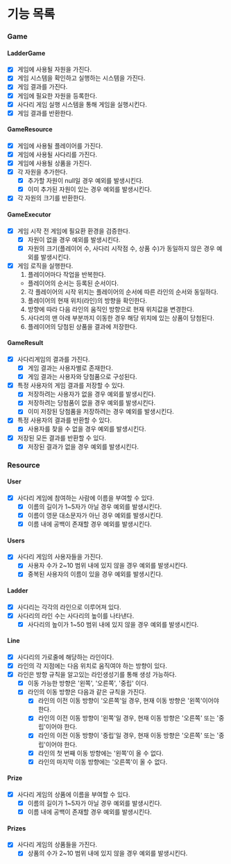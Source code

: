 # 기능 목록

### Game

#### LadderGame
- [x] 게임에 사용될 자원을 가진다.
- [x] 게임 시스템을 확인하고 실행하는 시스템을 가진다.
- [x] 게임 결과를 가진다.
- [x] 게임에 필요한 자원을 등록한다.
- [x] 사다리 게임 실행 시스템을 통해 게임을 실행시킨다.
- [x] 게임 결과를 반환한다.

#### GameResource
- [x] 게임에 사용될 플레이어를 가진다.
- [x] 게임에 사용될 사다리를 가진다.
- [x] 게임에 사용될 상품을 가진다.
- [x] 각 자원을 추가한다.
  - [x] 추가할 자원이 null일 경우 예외를 발생시킨다.
  - [x] 이미 추가된 자원이 있는 경우 예외를 발생시킨다.
- [x] 각 자원의 크기를 반환한다.

#### GameExecutor
- [x] 게임 시작 전 게임에 필요환 환경을 검증한다.
  - [x] 자원이 없을 경우 예외를 발생시킨다.
  - [x] 자원의 크기(플레이어 수, 사다리 시작점 수, 상품 수)가 동일하지 않은 경우 예외를 발생시킨다.
- [x] 게임 로직을 실행한다.
  1. 플레이어마다 작업을 반복한다.
    - 플레이어의 순서는 등록된 순서이다.
  2. 각 플레이어의 시작 위치는 플레이어의 순서에 따른 라인의 순서와 동일하다.
  3. 플레이어의 현재 위치(라인)의 방향을 확인한다.
  4. 방향에 따라 다음 라인의 움직인 방향으로 현재 위치값을 변경한다.
  5. 사다리의 맨 아래 부분까지 이동한 경우 해당 위치에 있는 상품이 당첨된다.
  6. 플레이어의 당첨된 상품을 결과에 저장한다.

#### GameResult
- [x] 사다리게임의 결과를 가진다.
  - [x] 게임 결과는 사용자별로 존재한다.
  - [x] 게임 결과는 사용자와 당첨품으로 구성된다.
- [x] 특정 사용자의 게임 결과를 저장할 수 있다.
  - [x] 저장하려는 사용자가 없을 경우 예외를 발생시킨다.
  - [x] 저장하려는 당첨품이 없을 경우 예외를 발생시킨다.
  - [x] 이미 저장된 당첨품을 저장하려는 경우 예외를 발생시킨다.
- [x] 특정 사용자의 결과를 반환할 수 있다.
  - [x] 사용자를 찾을 수 없을 경우 예외를 발생시킨다.
- [x] 저장된 모든 결과를 반환할 수 있다.
  - [x] 저장된 결과가 없을 경우 예외를 발생시킨다.

### Resource

#### User
- [x] 사다리 게임에 참여하는 사람에 이름을 부여할 수 있다.
    - [x] 이름의 길이가 1~5자가 아닐 경우 예외를 발생시킨다.
    - [x] 이름이 영문 대소문자가 아닌 경우 예외를 발생시킨다.
    - [x] 이름 내에 공백이 존재할 경우 예외를 발생시킨다.

#### Users
-  [x] 사다리 게임의 사용자들을 가진다.
  - [x] 사용자 수가 2~10 범위 내에 있지 않을 경우 예외를 발생시킨다.
  - [x] 중복된 사용자의 이름이 있을 경우 예외를 발생시킨다.

#### Ladder
- [x] 사다리는 각각의 라인으로 이루어져 있다.
- [x] 사다리의 라인 수는 사다리의 높이를 나타낸다.
  - [x] 사다리의 높이가 1~50 범위 내에 있지 않을 경우 예외를 발생시킨다.

#### Line
- [x] 사다리의 가로줄에 해당하는 라인이다.
- [x] 라인의 각 지점에는 다음 위치로 움직여야 하는 방향이 있다.
- [x] 라인은 방향 규칙을 알고있는 라인생성기를 통해 생성 가능하다.
  - [x] 이동 가능한 방향은 '왼쪽', '오른쪽', '중립' 이다.
  - [x] 라인의 이동 방향은 다음과 같은 규칙을 가진다.
    - [x] 라인의 이전 이동 방향이 '오른쪽'일 경우, 현재 이동 방향은 '왼쪽'이어야 한다.
    - [x] 라인의 이전 이동 방향이 '왼쪽'일 경우, 현재 이동 방향은 '오른쪽' 또는 '중립'이어야 한다.
    - [x] 라인의 이전 이동 방향이 '중립'일 경우, 현재 이동 방향은 '오른쪽' 또는 '중립'이어야 한다.
    - [x] 라인의 첫 번째 이동 방향에는 '왼쪽'이 올 수 없다.
    - [x] 라인의 마지막 이동 방향에는 '오른쪽'이 올 수 없다.

#### Prize
- [x] 사다리 게임의 상품에 이름을 부여할 수 있다.
  - [x] 이름의 길이가 1~5자가 아닐 경우 예외를 발생시킨다.
  - [x] 이름 내에 공백이 존재할 경우 예외를 발생시킨다.

#### Prizes
- [x] 사다리 게임의 상품들을 가진다.
  - [x] 상품의 수가 2~10 범위 내에 있지 않을 경우 예외를 발생시킨다.
